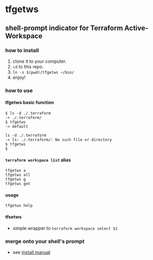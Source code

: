 # tfgetws
## shell-prompt indicator for Terraform Active-Workspace

### how to install
1. clone it to your computer.
1. `cd` to this repo.
1. `ln -s $(pwd)/tfgetws ~/bin/`
1. enjoy!

### how to use
#### tfgetws basic function
```
$ ls -d ./.terraform
-> ./.terraform/
$ tfgetws
-> default

ls -d ./.terraform
-> ls: ./.terraform/: No such file or directory
$ tfgetws
$
```

#### `terraform workspace list` alias
```
tfgetws a
tfgetws all
tfgetws g
tfgetws get
```

#### usage
```
tfgetws help
```

#### tfsetws
* simple wrapper to `terraform workspace select $1`

### merge onto your shell's prompt

* see [install manual](https://github.com/ykamenashi/tfgetws/blob/master/installer.bash.template)
